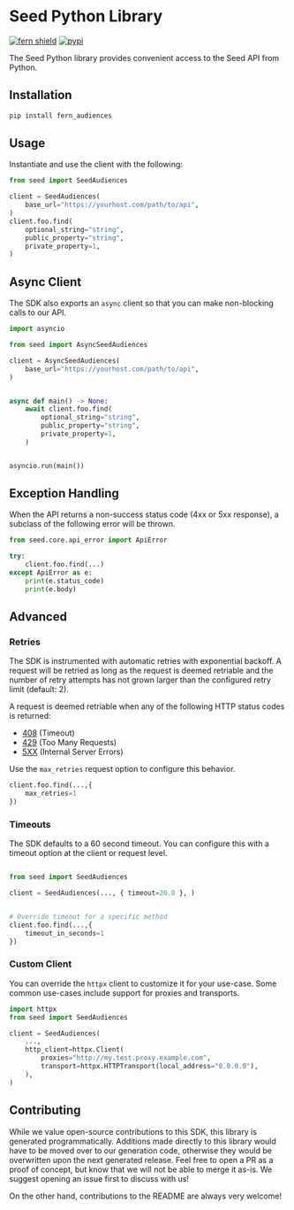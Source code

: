 # Seed Python Library

[![fern shield](https://img.shields.io/badge/%F0%9F%8C%BF-SDK%20generated%20by%20Fern-brightgreen)](https://github.com/fern-api/fern)
[![pypi](https://img.shields.io/pypi/v/fern_audiences)](https://pypi.python.org/pypi/fern_audiences)

The Seed Python library provides convenient access to the Seed API from Python.

## Installation

```sh
pip install fern_audiences
```

## Usage

Instantiate and use the client with the following:

```python
from seed import SeedAudiences

client = SeedAudiences(
    base_url="https://yourhost.com/path/to/api",
)
client.foo.find(
    optional_string="string",
    public_property="string",
    private_property=1,
)
```

## Async Client

The SDK also exports an `async` client so that you can make non-blocking calls to our API.

```python
import asyncio

from seed import AsyncSeedAudiences

client = AsyncSeedAudiences(
    base_url="https://yourhost.com/path/to/api",
)


async def main() -> None:
    await client.foo.find(
        optional_string="string",
        public_property="string",
        private_property=1,
    )


asyncio.run(main())
```

## Exception Handling

When the API returns a non-success status code (4xx or 5xx response), a subclass of the following error
will be thrown.

```python
from seed.core.api_error import ApiError

try:
    client.foo.find(...)
except ApiError as e:
    print(e.status_code)
    print(e.body)
```

## Advanced

### Retries

The SDK is instrumented with automatic retries with exponential backoff. A request will be retried as long
as the request is deemed retriable and the number of retry attempts has not grown larger than the configured
retry limit (default: 2).

A request is deemed retriable when any of the following HTTP status codes is returned:

- [408](https://developer.mozilla.org/en-US/docs/Web/HTTP/Status/408) (Timeout)
- [429](https://developer.mozilla.org/en-US/docs/Web/HTTP/Status/429) (Too Many Requests)
- [5XX](https://developer.mozilla.org/en-US/docs/Web/HTTP/Status/500) (Internal Server Errors)

Use the `max_retries` request option to configure this behavior.

```python
client.foo.find(...,{
    max_retries=1
})
```

### Timeouts

The SDK defaults to a 60 second timeout. You can configure this with a timeout option at the client or request level.

```python

from seed import SeedAudiences

client = SeedAudiences(..., { timeout=20.0 }, )


# Override timeout for a specific method
client.foo.find(...,{
    timeout_in_seconds=1
})
```

### Custom Client

You can override the `httpx` client to customize it for your use-case. Some common use-cases include support for proxies
and transports.
```python
import httpx
from seed import SeedAudiences

client = SeedAudiences(
    ...,
    http_client=httpx.Client(
        proxies="http://my.test.proxy.example.com",
        transport=httpx.HTTPTransport(local_address="0.0.0.0"),
    ),
)
```

## Contributing

While we value open-source contributions to this SDK, this library is generated programmatically.
Additions made directly to this library would have to be moved over to our generation code,
otherwise they would be overwritten upon the next generated release. Feel free to open a PR as
a proof of concept, but know that we will not be able to merge it as-is. We suggest opening
an issue first to discuss with us!

On the other hand, contributions to the README are always very welcome!
